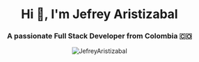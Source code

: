 <h1 align="center">Hi 👋, I'm Jefrey Aristizabal</h1>
<h3 align="center">A passionate Full Stack Developer from Colombia 🇨🇴</h3>

<p align="center">
  <img src="https://komarev.com/ghpvc/?username=JefreyAristizabal&label=Profile%20views&color=0e75b6&style=flat" alt="JefreyAristizabal" />
</p>

